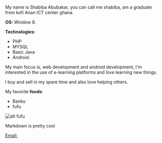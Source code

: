 My name is Shabiba Abubakar, you can call me shabiba, am a graduate from kofi Anan ICT center ghana.
  
**OS:**  Window 8.
  
**Technologies:**
 
- PHP 
- MYSQL
- Basic Java
- Android.

My main focus is, web development and android development, I'm interested in the use of e-learning platforms and love learning new things.
  
I buy and sell in my spare time and also love helping others.

My favorite **foods**:

- Banku
- fufu

![alt fufu](http://cdn.ghanaweb.com/imagelib/pics/89598063.jpg "african food")

Markdown is pretty cool
  
  [Email:](shabiba85@gmail.com)
